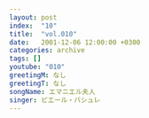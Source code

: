 ```yaml
---
layout: post
index:  "10"
title:  "vol.010"
date:   2001-12-06 12:00:00 +0300
categories: archive
tags: []
youtube: "010"
greetingM: なし
greetingT: なし
songName: エマニエル夫人
singer: ピエール・バシュレ
---
```

